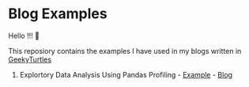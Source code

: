 # Blog Examples

Hello !!! 👋

This reposiory contains the examples I have used in my blogs written in [GeekyTurtles](https://geekyturtles.com/)

1. Explortory Data Analysis Using Pandas Profiling - [Example](https://github.com/eswarijayakumar/Blogs-Examples/tree/main/Pandas%20Profiling) - [Blog](https://geekyturtles.com/blogs/exploratory-data-analysis-using-pandas-profiling/)
